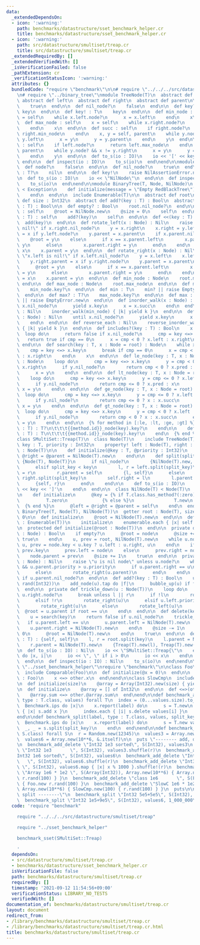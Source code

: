 ```yaml
---
data:
  _extendedDependsOn:
  - icon: ':warning:'
    path: benchmarks/datastructure/sset_benchmark_helper.cr
    title: benchmarks/datastructure/sset_benchmark_helper.cr
  - icon: ':warning:'
    path: src/datastructure/smultiset/treap.cr
    title: src/datastructure/smultiset/treap.cr
  _extendedRequiredBy: []
  _extendedVerifiedWith: []
  _isVerificationFailed: false
  _pathExtension: cr
  _verificationStatusIcon: ':warning:'
  attributes: {}
  bundledCode: "require \"benchmark\"\n\n# require \"../../../src/datastructure/smultiset/treap\"\
    \n# require \"../binary_tree\"\nmodule TreeNode(T)\n  abstract def key : T\n \
    \ abstract def left\n  abstract def right\n  abstract def parent\n\n  def node?\n\
    \    true\n  end\n\n  def nil_node?\n    false\n  end\n\n  def key? : T?\n   \
    \ key\n  end\n\n  def key! : T\n    key\n  end\n\n  def min_node : self\n    x\
    \ = self\n    while x.left.node?\n      x = x.left\n    end\n    x\n  end\n\n\
    \  def max_node : self\n    x = self\n    while x.right.node?\n      x = x.right\n\
    \    end\n    x\n  end\n\n  def succ : self\n    if right.node?\n      return\
    \ right.min_node\n    end\n    x, y = self, parent\n    while y.node? && x !=\
    \ y.left\n      x = y\n      y = y.parent\n    end\n    y\n  end\n\n  def pred\
    \ : self\n    if left.node?\n      return left.max_node\n    end\n    x, y = self,\
    \ parent\n    while y.node? && x != y.right\n      x = y\n      y = y.parent\n\
    \    end\n    y\n  end\n\n  def to_s(io : IO)\n    io << '[' << key << ']'\n \
    \ end\n\n  def inspect(io : IO)\n    to_s(io)\n  end\nend\n\nmodule TreeNilNode(T)\n\
    \  def node?\n    false\n  end\n\n  def nil_node?\n    true\n  end\n\n  def key?\
    \ : T?\n    nil\n  end\n\n  def key!\n    raise NilAssertionError.new\n  end\n\
    \n  def to_s(io : IO)\n    io << \"NilNode\"\n  end\n\n  def inspect(io : IO)\n\
    \    to_s(io)\n  end\nend\n\nmodule BinaryTree(T, Node, NilNode)\n  class EmptyError\
    \ < Exception\n    def initialize(message = \"Empty RedBlackTree\")\n      super(message)\n\
    \    end\n  end\n\n  include Enumerable(T)\n\n  abstract def root\n  abstract\
    \ def size : Int32\n  abstract def add?(key : T) : Bool\n  abstract def delete(key\
    \ : T) : Bool\n\n  def empty? : Bool\n    root.nil_node?\n  end\n\n  def clear\
    \ : self\n    @root = NilNode.new\n    @size = 0\n    self\n  end\n\n  def add(key\
    \ : T) : self\n    add?(key)\n    self\n  end\n\n  def <<(key : T) : self\n  \
    \  add(key)\n  end\n\n  def rotate_left(x : Node) : Nil\n    raise \"x.right is\
    \ nil!\" if x.right.nil_node?\n    y = x.right\n    x.right = y.left\n    y.left.parent\
    \ = x if y.left.node?\n    y.parent = x.parent\n    if x.parent.nil_node?\n  \
    \    @root = y\n    else\n      if x == x.parent.left\n        x.parent.left =\
    \ y\n      else\n        x.parent.right = y\n      end\n    end\n    y.left =\
    \ x\n    x.parent = y\n  end\n\n  def rotate_right(x : Node) : Nil\n    raise\
    \ \"x.left is nil!\" if x.left.nil_node?\n    y = x.left\n    x.left = y.right\n\
    \    y.right.parent = x if y.right.node?\n    y.parent = x.parent\n    if x.parent.nil_node?\n\
    \      @root = y\n    else\n      if x == x.parent.left\n        x.parent.left\
    \ = y\n      else\n        x.parent.right = y\n      end\n    end\n    y.right\
    \ = x\n    x.parent = y\n  end\n\n  def min_node : Node\n    root.min_node\n \
    \ end\n\n  def max_node : Node\n    root.max_node\n  end\n\n  def min? : T?\n\
    \    min_node.key?\n  end\n\n  def min : T\n    min? || raise EmptyError.new\n\
    \  end\n\n  def max? : T?\n    max_node.key?\n  end\n\n  def max : T\n    max?\
    \ || raise EmptyError.new\n  end\n\n  def inorder_walk(x : Node) : Nil\n    until\
    \ x.nil_node?\n      yield x.key\n      x = x.succ\n    end\n  end\n\n  def each\
    \ : Nil\n    inorder_walk(min_node) { |k| yield k }\n  end\n\n  def reverse_inorder_walk(x\
    \ : Node) : Nil\n    until x.nil_node?\n      yield x.key\n      x = x.pred\n\
    \    end\n  end\n\n  def reverse_each : Nil\n    reverse_inorder_walk(max_node)\
    \ { |k| yield k }\n  end\n\n  def includes?(key : T) : Bool\n    x = root\n  \
    \  loop do\n      return false if x.nil_node?\n      cmp = key <=> x.key\n   \
    \   return true if cmp == 0\n      x = cmp < 0 ? x.left : x.right\n    end\n \
    \ end\n\n  def search(key : T, x : Node = root) : Node\n    while x.node?\n  \
    \    cmp = key <=> x.key\n      break if cmp == 0\n      x = cmp < 0 ? x.left\
    \ : x.right\n    end\n    x\n  end\n\n  def le_node(key : T, x : Node = root)\
    \ : Node\n    loop do\n      cmp = key <=> x.key\n      y = cmp < 0 ? x.left :\
    \ x.right\n      if y.nil_node?\n        return cmp < 0 ? x.pred : x\n      end\n\
    \      x = y\n    end\n  end\n\n  def lt_node(key : T, x : Node = root) : Node\n\
    \    loop do\n      cmp = key <=> x.key\n      y = cmp <= 0 ? x.left : x.right\n\
    \      if y.nil_node?\n        return cmp <= 0 ? x.pred : x\n      end\n     \
    \ x = y\n    end\n  end\n\n  def ge_node(key : T, x : Node = root) : Node\n  \
    \  loop do\n      cmp = key <=> x.key\n      y = cmp <= 0 ? x.left : x.right\n\
    \      if y.nil_node?\n        return cmp <= 0 ? x : x.succ\n      end\n     \
    \ x = y\n    end\n  end\n\n  def gt_node(key : T, x : Node = root) : Node\n  \
    \  loop do\n      cmp = key <=> x.key\n      y = cmp < 0 ? x.left : x.right\n\
    \      if y.nil_node?\n        return cmp < 0 ? x : x.succ\n      end\n      x\
    \ = y\n    end\n  end\n\n  {% for method in [:le, :lt, :ge, :gt] %}\n    def {{method.id}}(key\
    \ : T) : T?\n\t\t\t{{method.id}}_node(key).key?\n    end\n\n    def {{method.id}}!(key\
    \ : T) : T\n\t\t\t{{method.id}}_node(key).key!\n    end\n  {% end %}\nend\n\n\
    class SMultiSet::Treap(T)\n  class Node(T)\n    include TreeNode(T)\n\n    getter\
    \ key : T, priority : Int32\n    property! left : Node(T), right : Node(T), parent\
    \ : Node(T)\n\n    def initialize(@key : T, @priority : Int32)\n      @left =\
    \ @right = @parent = NilNode(T).new\n    end\n\n    def split(split_key : T) :\
    \ {Node(T), Node(T)}\n      if nil_node?\n        {NilNode(T).new, NilNode(T).new}\n\
    \      elsif split_key < key\n        l, r = left.split(split_key)\n        self.left\
    \ = r\n        r.parent = self\n        {l, self}\n      else\n        l, r =\
    \ right.split(split_key)\n        self.right = l\n        l.parent = self\n  \
    \      {self, r}\n      end\n    end\n\n    def to_s(io : IO)\n      io << '['\
    \ << key << ']'\n    end\n  end\n\n  class NilNode(T) < Node(T)\n    include TreeNilNode(T)\n\
    \n    def initialize\n      @key = {% if T.class.has_method?(:zero) %}\n     \
    \          T.zero\n             {% else %}\n               T.new\n           \
    \  {% end %}\n      @left = @right = @parent = self\n    end\n  end\n\n  include\
    \ BinaryTree(T, Node(T), NilNode(T))\n  getter root : Node(T), size : Int32 =\
    \ 0\n\n  def initialize\n    @root = NilNode(T).new\n  end\n\n  def initialize(enumerable\
    \ : Enumerable(T))\n    initialize\n    enumerable.each { |x| self << x }\n  end\n\
    \n  protected def initialize(@root : Node(T))\n  end\n\n  private def add_node(node\
    \ : Node) : Bool\n    if empty?\n      @root = node\n      @size += 1\n      return\
    \ true\n    end\n    u, prev = root, NilNode(T).new\n    while u.node?\n     \
    \ u, prev = node.key < u.key ? u.left : u.right, u\n    end\n    if node.key <\
    \ prev.key\n      prev.left = node\n    else\n      prev.right = node\n    end\n\
    \    node.parent = prev\n    @size += 1\n    true\n  end\n\n  private def bubble_up(u\
    \ : Node) : Nil\n    raise \"u is nil node\" unless u.node?\n    while u.parent.node?\
    \ && u.parent.priority > u.priority\n      if u.parent.right == u\n        rotate_left(u.parent)\n\
    \      else\n        rotate_right(u.parent)\n      end\n    end\n    @root = u\
    \ if u.parent.nil_node?\n  end\n\n  def add?(key : T) : Bool\n    u = Node.new(key,\
    \ rand(Int32))\n    add_node(u).tap do |f|\n      bubble_up(u) if f\n    end\n\
    \  end\n\n  private def trickle_down(u : Node(T))\n    loop do\n      l, r = u.left.node?,\
    \ u.right.node?\n      break unless l || r\n      if !l\n        rotate_left(u)\n\
    \      elsif !r\n        rotate_right(u)\n      elsif u.left.priority < u.right.priority\n\
    \        rotate_right(u)\n      else\n        rotate_left(u)\n      end\n    \
    \  @root = u.parent if root == u\n    end\n  end\n\n  def delete(key : T) : Bool\n\
    \    u = search(key)\n    return false if u.nil_node?\n    trickle_down(u)\n \
    \   if u.parent.left == u\n      u.parent.left = NilNode(T).new\n    else\n  \
    \    u.parent.right = NilNode(T).new\n    end\n    @size -= 1\n    if size ==\
    \ 0\n      @root = NilNode(T).new\n    end\n    true\n  end\n\n  def split(key\
    \ : T) : {self, self}\n    l, r = root.split(key)\n    l.parent = NilNode(T).new\n\
    \    r.parent = NilNode(T).new\n    {Treap(T).new(l), Treap(T).new(r)}\n  end\n\
    \n  def to_s(io : IO) : Nil\n    io << \"SMultiSet::Treap{\"\n    each_with_index\
    \ do |x, i|\n      io << \", \" if i > 0\n      io << x\n    end\n    io << '}'\n\
    \  end\n\n  def inspect(io : IO) : Nil\n    to_s(io)\n  end\nend\n\n# require\
    \ \"../sset_benchmark_helper\"\nrequire \"benchmark\"\n\nclass Foo\n  getter x\n\
    \  include Comparable(Foo)\n\n  def initialize(@x = 0)\n  end\n\n  def <=>(other\
    \ : Foo)\n    x <=> other.x\n  end\nend\n\nclass SlowCmp\n  include Comparable(SlowCmp)\n\
    \n  def initialize(size)\n    @array = Array(Int32).new(size) { yield }\n  end\n\
    \n  def initialize\n    @array = [] of Int32\n  end\n\n  def <=>(other : SlowCmp)\n\
    \    @array.sum <=> other.@array.sum\n  end\nend\n\ndef benchmark_add_delete(label,\
    \ type : T.class, values) forall T\n  index = (0...values.size).to_a.shuffle Random.new(123)\n\
    \  Benchmark.ips do |x|\n    x.report(label) do\n      s = T.new\n      values.each\
    \ { |x| s.add x }\n      index.each { |i| s.delete values[i] }\n    end\n  end\n\
    end\n\ndef benchmark_split(label, type : T.class, values, split_key) forall T\n\
    \  Benchmark.ips do |x|\n    x.report(label) do\n      s = T.new values\n    \
    \  _, _ = s.split(split_key)\n    end\n  end\nend\n\ndef benchmark_sset(type :\
    \ S.class) forall S\n  r = Random.new(12345)\n  values3 = Array.new(10**3, &.itself)\n\
    \  values6 = Array.new(10**6, &.itself)\n\n  puts \"-------- add, delete --------\"\
    \n  benchmark_add_delete \"Int32 1e3 sorted\", S(Int32), values3\n  benchmark_add_delete\
    \ \"Int32 1e3       \", S(Int32), values3.shuffle(r)\n  benchmark_add_delete \"\
    Int32 1e6 sorted\", S(Int32), values6\n  benchmark_add_delete \"Int32 1e6    \
    \   \", S(Int32), values6.shuffle(r)\n  benchmark_add_delete \"Int32 1e3 * 1e3\
    \ \", S(Int32), values6.map { |x| x % 1000 }.shuffle!(r)\n  benchmark_add_delete\
    \ \"Array 1e6 * 1e2 \", S(Array(Int32)), Array.new(10**6) { Array.new(10**2) {\
    \ r.rand(100) } }\n  benchmark_add_delete \"class 1e6       \", S(Foo), Array.new(10**6)\
    \ { Foo.new r.rand(100) }\n  benchmark_add_delete \"SlowC 1e6 * 1e2 \", S(SlowCmp),\
    \ Array.new(10**6) { SlowCmp.new(100) { r.rand(100) } }\n  puts\n\n  puts \"--------\
    \ split --------\"\n  benchmark_split \"Int32 5e5+5e5\", S(Int32), values6, 5_000_000\n\
    \  benchmark_split \"Int32 1e5+9e5\", S(Int32), values6, 1_000_000\nend\n\nbenchmark_sset(SMultiSet::Treap)\n"
  code: 'require "benchmark"

    require "../../../src/datastructure/smultiset/treap"

    require "../sset_benchmark_helper"

    benchmark_sset(SMultiSet::Treap)

    '
  dependsOn:
  - src/datastructure/smultiset/treap.cr
  - benchmarks/datastructure/sset_benchmark_helper.cr
  isVerificationFile: false
  path: benchmarks/datastructure/smultiset/treap.cr
  requiredBy: []
  timestamp: '2021-09-12 11:54:56+09:00'
  verificationStatus: LIBRARY_NO_TESTS
  verifiedWith: []
documentation_of: benchmarks/datastructure/smultiset/treap.cr
layout: document
redirect_from:
- /library/benchmarks/datastructure/smultiset/treap.cr
- /library/benchmarks/datastructure/smultiset/treap.cr.html
title: benchmarks/datastructure/smultiset/treap.cr
---
```

